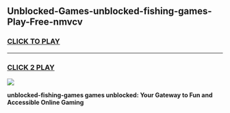 
## Unblocked-Games-unblocked-fishing-games-Play-Free-nmvcv
<h3>
<a href="https://premium76.site?title=unblocked-fishing-games&ref=24M">CLICK TO PLAY</a></h3>
<hr>

<h3>
<a href="https://premium76.site?title=unblocked-fishing-games&ref=24M">CLICK 2 PLAY</a>
  
</h3>

<a href="https://premium76.site?title=unblocked-fishing-games&ref=24M"><img src="https://clearcache.store/games.png"></a>


**unblocked-fishing-games games unblocked: Your Gateway to Fun and Accessible Online Gaming**
